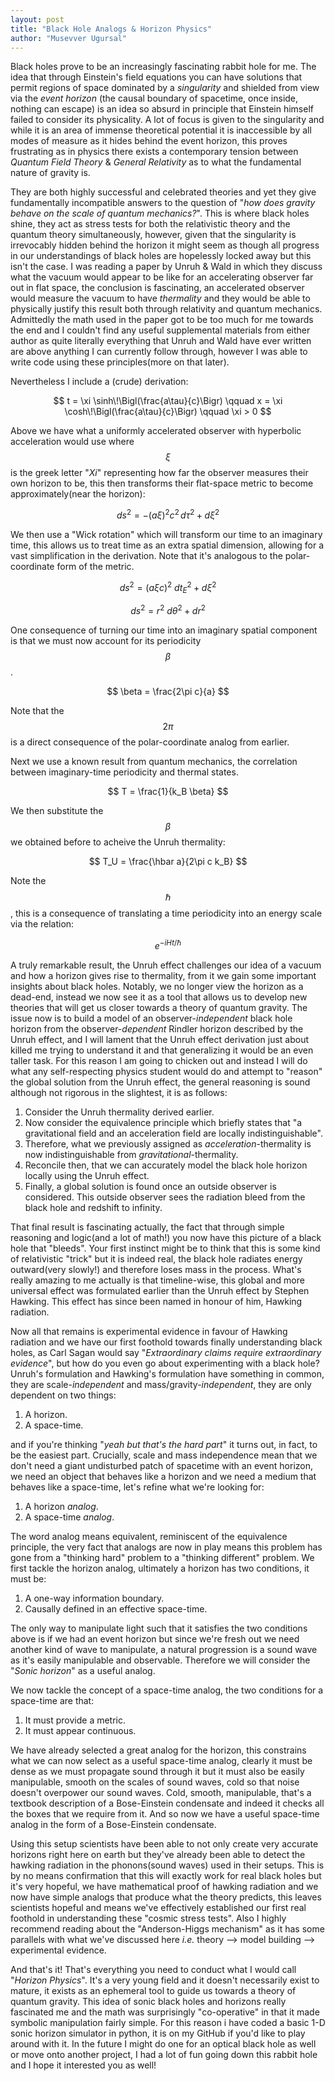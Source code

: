 ```yaml
---
layout: post
title: "Black Hole Analogs & Horizon Physics"
author: "Musevver Ugursal"
---
```



Black holes prove to be an increasingly fascinating rabbit hole for me. The idea that through Einstein's field equations you can have solutions that permit regions of space dominated by a *singularity* and shielded from view via the *event horizon* (the causal boundary of spacetime, once inside, nothing can escape) is an idea so absurd in principle that Einstein himself failed to consider its physicality. A lot of focus is given to the singularity and while it is an area of immense theoretical potential it is inaccessible by all modes of measure as it hides behind the event horizon, this proves frustrating as in physics there exists a contemporary tension between *Quantum Field Theory* & *General Relativity* as to what the fundamental nature of gravity is. 


They are both highly successful and celebrated theories and yet they give fundamentally incompatible answers to the question of "*how does gravity behave on the scale of quantum mechanics?*". This is where black holes shine, they act as stress tests for both the relativistic theory and the quantum theory simultaneously, however, given that the singularity is irrevocably hidden behind the horizon it might seem as though all progress in our understandings of black holes are hopelessly locked away but this isn't the case. I was reading a paper by Unruh & Wald in which they discuss what the vacuum would appear to be like for an accelerating observer far out in flat space, the conclusion is fascinating, an accelerated observer would measure the vacuum to have *thermality* and they would be able to physically justify this result both through relativity and quantum mechanics. Admittedly the math used in the paper got to be too much for me towards the end and I couldn't find any useful supplemental materials from either author as quite literally everything that Unruh and Wald have ever written are above anything I can currently follow through, however I was able to write code using these principles(more on that later).


Nevertheless I include a (crude) derivation:

$$ t = \xi \sinh\!\Bigl(\frac{a\tau}{c}\Bigr) \qquad x = \xi \cosh\!\Bigl(\frac{a\tau}{c}\Bigr) \qquad \xi > 0 $$

Above we have what a uniformly accelerated observer with hyperbolic acceleration would use where $$\xi$$ is the greek letter "*Xi*" representing how far the observer measures their own horizon to be, this then transforms their flat-space metric to become approximately(near the horizon):

$$ ds^2 = - (a\xi)^2 c^2\, d\tau^2 + d\xi^2 $$

We then use a "Wick rotation" which will transform our time to an imaginary time, this allows us to treat time as an extra spatial dimension, allowing for a vast simplification in the derivation. Note that it's analogous to the polar-coordinate form of the metric.

$$ ds^2 = (a\xi c)^2\ dt_E^2 + d\xi^2 $$

$$ ds^2 = r^2\ d\theta^2 + dr^2 $$

One consequence of turning our time into an imaginary spatial component is that we must now account for its periodicity $$\beta$$.

$$ \beta = \frac{2\pi c}{a} $$ 

Note that the $$2\pi$$ is a direct consequence of the polar-coordinate analog from earlier.


Next we use a known result from quantum mechanics, the correlation between imaginary-time periodicity and thermal states.

$$ T = \frac{1}{k_B \beta} $$

We then substitute the $$\beta$$ we obtained before to acheive the Unruh thermality:

$$ T_U = \frac{\hbar a}{2\pi c k_B} $$


Note the $$\hbar$$, this is a consequence of translating a time periodicity into an energy scale via the relation:

$$ e^{-i H t / \hbar} $$

A truly remarkable result, the Unruh effect challenges our idea of a vacuum and how a horizon gives rise to thermality, from it we gain some important insights about black holes. Notably, we no longer view the horizon as a dead-end, instead we now see it as a tool that allows us to develop new theories that will get us closer towards a theory of quantum gravity. The issue now is to build a model of an observer-*independent* black hole horizon from the observer-*dependent* Rindler horizon described by the Unruh effect, and I will lament that the Unruh effect derivation just about killed me trying to understand it and that generalizing it would be an even taller task. For this reason I am going to chicken out and instead I will do what any self-respecting physics student would do and attempt to "reason" the global solution from the Unruh effect, the general reasoning is sound although not rigorous in the slightest, it is as follows:

1. Consider the Unruh thermality derived earlier.
2. Now consider the equivalence principle which briefly states that "a gravitational field and an acceleration field are locally indistinguishable".
3. Therefore, what we previously assigned as *acceleration*-thermality is now indistinguishable from *gravitational*-thermality.
4. Reconcile then, that we can accurately model the black hole horizon locally using the Unruh effect.
5. Finally, a global solution is found once an outside observer is considered. This outside observer sees the radiation bleed from the black hole and redshift to infinity.

That final result is fascinating actually, the fact that through simple reasoning and logic(and a lot of math!) you now have this picture of a black hole that "bleeds". Your first instinct might be to think that this is some kind of relativistic "trick" but it is indeed real, the black hole radiates energy outward(very slowly!) and therefore loses mass in the process. What's really amazing to me actually is that timeline-wise, this global and more universal effect was formulated earlier than the Unruh effect by Stephen Hawking. This effect has since been named in honour of him, Hawking radiation.

Now all that remains is experimental evidence in favour of Hawking radiation and we have our first foothold towards finally understanding black holes, as Carl Sagan would say "*Extraordinary claims require extraordinary evidence*", but how do you even go about experimenting with a black hole? Unruh's formulation and Hawking's formulation have something in common, they are scale-*independent* and mass/gravity-*independent*, they are only dependent on two things:

1. A horizon.
2. A space-time.
   
and if you're thinking "*yeah but that's the hard part*" it turns out, in fact, to be the easiest part. Crucially, scale and mass independence mean that we don't need a giant undisturbed patch of spacetime with an event horizon, we need an object that behaves like a horizon and we need a medium that behaves like a space-time, let's refine what we're looking for:

1. A horizon *analog*.
2. A space-time *analog*.

The word analog means equivalent, reminiscent of the equivalence principle, the very fact that analogs are now in play means this problem has gone from a "thinking hard" problem to a "thinking different" problem. We first tackle the horizon analog, ultimately a horizon has two conditions, it must be:

1. A one-way information boundary.
2. Causally defined in an effective space-time.

The only way to manipulate light such that it satisfies the two conditions above is if we had an event horizon but since we're fresh out we need another kind of wave to manipulate, a natural progression is a sound wave as it's easily manipulable and observable. Therefore we will consider the "*Sonic horizon*" as a useful analog.

We now tackle the concept of a space-time analog, the two conditions for a space-time are that:

1. It must provide a metric.
2. It must appear continuous.

We have already selected a great analog for the horizon, this constrains what we can now select as a useful space-time analog, clearly it must be dense as we must propagate sound through it but it must also be easily manipulable, smooth on the scales of sound waves, cold so that noise doesn't overpower our sound waves. Cold, smooth, manipulable, that's a textbook description of a Bose-Einstein condensate and indeed it checks all the boxes that we require from it. And so now we have a useful space-time analog in the form of a Bose-Einstein condensate.

Using this setup scientists have been able to not only create very accurate horizons right here on earth but they've already been able to detect the hawking radiation in the phonons(sound waves) used in their setups. This is by no means confirmation that this will exactly work for real black holes but it's very hopeful, we have mathematical proof of hawking radiation and we now have simple analogs that produce what the theory predicts, this leaves scientists hopeful and means we've effectively established our first real foothold in understanding these "cosmic stress tests". Also I highly recommend reading about the "Anderson-Higgs mechanism" as it has some parallels with what we've discussed here *i.e.* theory --> model building --> experimental evidence.

And that's it! That's everything you need to conduct what I would call "*Horizon Physics*". It's a very young field and it doesn't necessarily exist to mature, it exists as an ephemeral tool to guide us towards a theory of quantum gravity. This idea of sonic black holes and horizons really fascinated me and the math was surprisingly "co-operative" in that it made symbolic manipulation fairly simple. For this reason i have coded a basic 1-D sonic horizon simulator in python, it is on my GitHub if you'd like to play around with it. In the future I might do one for an optical black hole as well or move onto another project, I had a lot of fun going down this rabbit hole and I hope it interested you as well!

<script>
window.MathJax = {
  tex: {
    inlineMath: [['$', '$'], ['\\(', '\\)']],
    displayMath: [['$$', '$$'], ['\\[', '\\]']],
    tags: 'ams'
  },
  options: { skipHtmlTags: ['script','noscript','style','textarea','pre','code'] }
};
</script>
<script id="MathJax-script" async
        src="https://cdn.jsdelivr.net/npm/mathjax@3/es5/tex-chtml.js"></script>
